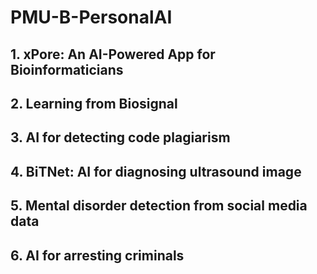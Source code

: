 # PMU-B-PersonalAI
## 1. xPore: An AI-Powered App for Bioinformaticians 
## 2. Learning from Biosignal
## 3. AI for detecting code plagiarism
## 4. BiTNet: AI for diagnosing ultrasound image
## 5. Mental disorder detection from social media data
## 6. AI for arresting criminals
